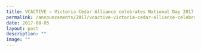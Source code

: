 ```yaml
---
title: VCACTIVE – Victoria Cedar Alliance celebrates National Day 2017
permalink: /announcements/2017/vcactive-victoria-cedar-alliance-celebrates-national-day-2017/
date: 2017-08-05
layout: post
description: ""
image: ""
---
```

